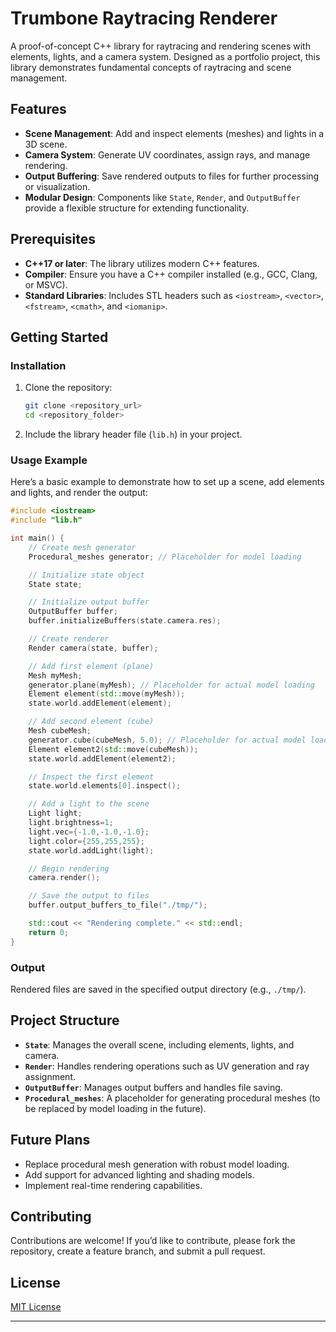 # Trumbone Raytracing Renderer

A proof-of-concept C++ library for raytracing and rendering scenes with elements, lights, and a camera system. Designed as a portfolio project, this library demonstrates fundamental concepts of raytracing and scene management.

## Features

- **Scene Management**: Add and inspect elements (meshes) and lights in a 3D scene.
- **Camera System**: Generate UV coordinates, assign rays, and manage rendering.
- **Output Buffering**: Save rendered outputs to files for further processing or visualization.
- **Modular Design**: Components like `State`, `Render`, and `OutputBuffer` provide a flexible structure for extending functionality.

## Prerequisites

- **C++17 or later**: The library utilizes modern C++ features.
- **Compiler**: Ensure you have a C++ compiler installed (e.g., GCC, Clang, or MSVC).
- **Standard Libraries**: Includes STL headers such as `<iostream>`, `<vector>`, `<fstream>`, `<cmath>`, and `<iomanip>`.

## Getting Started

### Installation

1. Clone the repository:
   ```bash
   git clone <repository_url>
   cd <repository_folder>
   ```
2. Include the library header file (`lib.h`) in your project.

### Usage Example

Here’s a basic example to demonstrate how to set up a scene, add elements and lights, and render the output:

```cpp
#include <iostream>
#include "lib.h"

int main() {
    // Create mesh generator
    Procedural_meshes generator; // Placeholder for model loading

    // Initialize state object
    State state;

    // Initialize output buffer
    OutputBuffer buffer;
    buffer.initializeBuffers(state.camera.res);

    // Create renderer
    Render camera(state, buffer);

    // Add first element (plane)
    Mesh myMesh;
    generator.plane(myMesh); // Placeholder for actual model loading
    Element element(std::move(myMesh));
    state.world.addElement(element);

    // Add second element (cube)
    Mesh cubeMesh;
    generator.cube(cubeMesh, 5.0); // Placeholder for actual model loading
    Element element2(std::move(cubeMesh));
    state.world.addElement(element2);

    // Inspect the first element
    state.world.elements[0].inspect();

    // Add a light to the scene
    Light light;
    light.brightness=1;
    light.vec={-1.0,-1.0,-1.0};
    light.color={255,255,255};
    state.world.addLight(light);

    // Begin rendering
    camera.render();

    // Save the output to files
    buffer.output_buffers_to_file("./tmp/");

    std::cout << "Rendering complete." << std::endl;
    return 0;
}
```

### Output

Rendered files are saved in the specified output directory (e.g., `./tmp/`).

## Project Structure

- **`State`**: Manages the overall scene, including elements, lights, and camera.
- **`Render`**: Handles rendering operations such as UV generation and ray assignment.
- **`OutputBuffer`**: Manages output buffers and handles file saving.
- **`Procedural_meshes`**: A placeholder for generating procedural meshes (to be replaced by model loading in the future).

## Future Plans

- Replace procedural mesh generation with robust model loading.
- Add support for advanced lighting and shading models.
- Implement real-time rendering capabilities.

## Contributing

Contributions are welcome! If you’d like to contribute, please fork the repository, create a feature branch, and submit a pull request.

## License

[MIT License](LICENSE)

---

